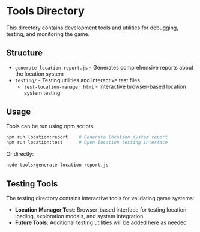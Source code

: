 # Tools Directory

This directory contains development tools and utilities for debugging, testing, and monitoring the game.

## Structure

- `generate-location-report.js` - Generates comprehensive reports about the location system
- `testing/` - Testing utilities and interactive test files
  - `test-location-manager.html` - Interactive browser-based location system testing

## Usage

Tools can be run using npm scripts:

```bash
npm run location:report    # Generate location system report
npm run location:test      # Open location testing interface
```

Or directly:

```bash
node tools/generate-location-report.js
```

## Testing Tools

The testing directory contains interactive tools for validating game systems:

- **Location Manager Test**: Browser-based interface for testing location loading, exploration modals, and system integration
- **Future Tools**: Additional testing utilities will be added here as needed
